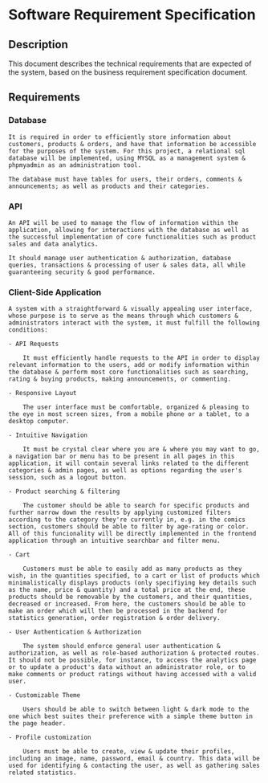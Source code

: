 # Software Requirement Specification

## Description

This document describes the technical requirements that are expected of the system, based on the business requirement specification document.

## Requirements

### Database

    It is required in order to efficiently store information about customers, products & orders, and have that information be accessible for the purposes of the system. For this project, a relational sql database will be implemented, using MYSQL as a management system & phpmyadmin as an administration tool.

    The database must have tables for users, their orders, comments & announcements; as well as products and their categories.

### API

    An API will be used to manage the flow of information within the application, allowing for interactions with the database as well as the successful implementation of core functionalities such as product sales and data analytics.

    It should manage user authentication & authorization, database queries, transactions & processing of user & sales data, all while guaranteeing security & good performance.

### Client-Side Application

    A system with a straightforward & visually appealing user interface, whose purpose is to serve as the means through which customers & administrators interact with the system, it must fulfill the following conditions:

    - API Requests

        It must efficiently handle requests to the API in order to display relevant information to the users, add or modify information within the database & perform most core functionalities such as searching, rating & buying products, making announcements, or commenting.
    
    - Responsive Layout

        The user interface must be comfortable, organized & pleasing to the eye in most screen sizes, from a mobile phone or a tablet, to a desktop computer.
    
    - Intuitive Navigation

        It must be crystal clear where you are & where you may want to go, a navigation bar or menu has to be present in all pages in this application, it will contain several links related to the different categories & admin pages, as well as options regarding the user's session, such as a logout button.
    
    - Product searching & filtering

        The customer should be able to search for specific products and further narrow down the results by applying customized filters according to the category they're currently in, e.g. in the comics section, customers should be able to filter by age-rating or color. All of this funcionality will be directly implemented in the frontend application through an intuitive searchbar and filter menu.
    
    - Cart

        Customers must be able to easily add as many products as they wish, in the quantities specified, to a cart or list of products which minimalistically displays products (only specifiying key details such as the name, price & quantity) and a total price at the end, these products should be removable by the customers, and their quantities, decreased or increased. From here, the customers should be able to make an order which will then be processed in the backend for statistics generation, order registration & order delivery.
    
    - User Authentication & Authorization

        The system should enforce general user authentication & authorization, as well as role-based authorization & protected routes. It should not be possible, for instance, to access the analytics page or to update a product's data without an administrator role, or to make comments or product ratings without having accessed with a valid user.
    
    - Customizable Theme

        Users should be able to switch between light & dark mode to the one which best suites their preference with a simple theme button in the page header.

    - Profile customization

        Users must be able to create, view & update their profiles, including an image, name, password, email & country. This data will be used for identifying & contacting the user, as well as gathering sales related statistics.

     